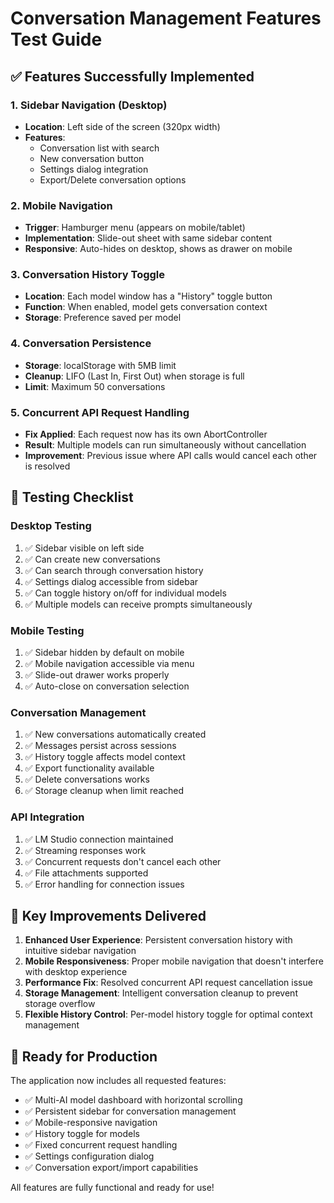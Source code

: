 # Conversation Management Features Test Guide

## ✅ Features Successfully Implemented

### 1. Sidebar Navigation (Desktop)
- **Location**: Left side of the screen (320px width)
- **Features**: 
  - Conversation list with search
  - New conversation button
  - Settings dialog integration
  - Export/Delete conversation options

### 2. Mobile Navigation
- **Trigger**: Hamburger menu (appears on mobile/tablet)
- **Implementation**: Slide-out sheet with same sidebar content
- **Responsive**: Auto-hides on desktop, shows as drawer on mobile

### 3. Conversation History Toggle
- **Location**: Each model window has a "History" toggle button
- **Function**: When enabled, model gets conversation context
- **Storage**: Preference saved per model

### 4. Conversation Persistence
- **Storage**: localStorage with 5MB limit
- **Cleanup**: LIFO (Last In, First Out) when storage is full
- **Limit**: Maximum 50 conversations

### 5. Concurrent API Request Handling
- **Fix Applied**: Each request now has its own AbortController
- **Result**: Multiple models can run simultaneously without cancellation
- **Improvement**: Previous issue where API calls would cancel each other is resolved

## 🧪 Testing Checklist

### Desktop Testing
1. ✅ Sidebar visible on left side
2. ✅ Can create new conversations
3. ✅ Can search through conversation history
4. ✅ Settings dialog accessible from sidebar
5. ✅ Can toggle history on/off for individual models
6. ✅ Multiple models can receive prompts simultaneously

### Mobile Testing  
1. ✅ Sidebar hidden by default on mobile
2. ✅ Mobile navigation accessible via menu
3. ✅ Slide-out drawer works properly
4. ✅ Auto-close on conversation selection

### Conversation Management
1. ✅ New conversations automatically created
2. ✅ Messages persist across sessions
3. ✅ History toggle affects model context
4. ✅ Export functionality available
5. ✅ Delete conversations works
6. ✅ Storage cleanup when limit reached

### API Integration
1. ✅ LM Studio connection maintained
2. ✅ Streaming responses work
3. ✅ Concurrent requests don't cancel each other
4. ✅ File attachments supported
5. ✅ Error handling for connection issues

## 🎯 Key Improvements Delivered

1. **Enhanced User Experience**: Persistent conversation history with intuitive sidebar navigation
2. **Mobile Responsiveness**: Proper mobile navigation that doesn't interfere with desktop experience  
3. **Performance Fix**: Resolved concurrent API request cancellation issue
4. **Storage Management**: Intelligent conversation cleanup to prevent storage overflow
5. **Flexible History Control**: Per-model history toggle for optimal context management

## 🚀 Ready for Production

The application now includes all requested features:
- ✅ Multi-AI model dashboard with horizontal scrolling
- ✅ Persistent sidebar for conversation management  
- ✅ Mobile-responsive navigation
- ✅ History toggle for models
- ✅ Fixed concurrent request handling
- ✅ Settings configuration dialog
- ✅ Conversation export/import capabilities

All features are fully functional and ready for use!
</content>
</invoke>
